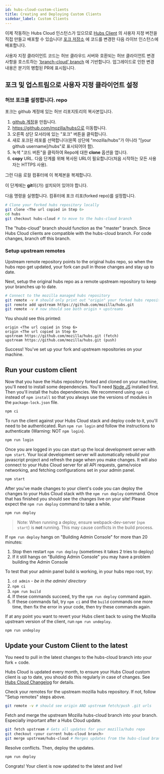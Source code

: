 ```yaml
---
id: hubs-cloud-custom-clients
title: Creating and Deploying Custom Clients
sidebar_label: Custom Clients
---
```


이제 작동하는 Hubs Cloud 인스턴스가 있으므로 [Hubs Client](https://hubs.mozilla.com) 의 사용자 지정 버전을 직접 만들고 배포할 수 있습니다! [포크 저장소](https://github.com/mozilla/hubs) 에 코드를 변경한 다음 라이브 인스턴스에 배포합니다.

사용자 지정 클라이언트 코드는 허브 클라우드 서버와 호환되는 허브 클라이언트 변경 사항을 호스트하는 ['branch-cloud' branch](https://github.com/mozilla/hubs/tree/hubs-cloud) 에 기반합니다. 업그레이드로 인한 변경 내용은 분기의 병합된 PR에 표시됩니다.

## 포크 및 업스트림으로 사용자 지정 클라이언트 설정

### 허브 포크를 설정합니다. repo

포크는 github 계정에 있는 허브 리포지토리의 복사본입니다.

1. [github 계정](https://github.com)을 만듭니다.
1. https://github.com/mozilla/hubs으로 이동합니다.
1. 오른쪽 상단 모서리에 있는 "포크" 버튼을 클릭합니다.
1. 새로 포크된 레포를 선택합니다(왼쪽 상단에 "mozilla/hubs"가 아니라 "[your github username]/hubs"로 표시되어야 함).
1. 녹색 "코드 버튼"을 클릭하여 Repo에 대한 **clone** 옵션을 엽니다.
1. **copy** URL. 다음 단계를 위해 복사된 URL이 필요합니다(처음 시작하는 모든 사용자는 HTTPS 사용).

그런 다음 로컬 컴퓨터에 이 복제본을 복제합니다.

이 단계에는 **git**이(가) 설치되어 있어야 합니다.

다음 명령을 실행합니다. 컴퓨터에 포크 리포(forked repo)를 설정합니다.

```bash
# Clone your forked hubs repository locally
git clone <The url copied in Step 6>
cd hubs
git checkout hubs-cloud # to move to the hubs-cloud branch
```

The "hubs-cloud" branch should function as the "master" branch. Since Hubs Cloud clients are compatible with the hubs-cloud branch. For code changes, branch off this branch.

### Setup upstream remotes

Upstream remote repository points to the original hubs repo, so when the hubs repo get updated, your fork can pull in those changes and stay up to date.

Next, setup the original hubs repo as a remote upstream repository to keep your branches up to date.

```bash
# Connect to the mozilla managed hubs repository
git remote -v # should only print out "origin" your forked hubs repository url
git remote add upstream https://github.com/mozilla/hubs.git
git remote -v # now should see both origin + upstreams
```

You should see this printed:

```
origin <The url copied in Step 6>
origin <The url copied in Step 6>
upstream https://github.com/mozilla/hubs.git (fetch)
upstream https://github.com/mozilla/hubs.git (push)
```

Success! You've set up your fork and upstream repositories on your machine.

## Run your custom client

Now that you have the Hubs repository forked and cloned on your machine, you'll need to install some dependencies. You'll need [Node JS](https://nodejs.org/en/) installed first. Then you'll install the hubs dependencies. We recommend using `npm ci` instead of `npm install` so that you always use the versions of modules in the `package-lock.json` file.

```bash
npm ci
```

To run the client against your Hubs Cloud stack and deploy code to it, you'll need to be authenticated. Run `npm run login` and follow the instructions to authenticate (Warning: NOT `npm login`).

```bash
npm run login
```

Once you are logged in you can start up the local development server with `npm start`. Your local development server will automatically rebuild your javascript project and refresh the page when you make changes. It will also connect to your Hubs Cloud server for all API requests, game/voice networking, and fetching configurations set in your admin panel.

```bash
npm start
```

After you've made changes to your client's code you can deploy the changes to your Hubs Cloud stack with the `npm run deploy` command. Once that has finished you should see the changes live on your site! Please expect the `npm run deploy` command to take a while.

```bash
npm run deploy
```

> Note: When running a deploy, ensure webpack-dev-server (`npm start`) is **not** running. This may cause conflicts in the build process.

If `npm run deploy` hangs on "Building Admin Console" for more than 20 minutes:

1. Stop then restart `npm run deploy` (sometimes it takes 2 tries to deploy)
1. If it still hangs on "Building Admin Console" you may have a problem building the Admin Console

To test that your admin panel build is working, in your hubs repo root, try:

1. `cd admin` - _be in the admin/ directory_
1. `npm ci`
1. `npm run build`
1. If these commands succeed, try the `npm run deploy` command again.
1. If these commands fail, try `npm ci` and the `build` commands one more time, then fix the error in your code, then try these commands again.

If at any point you want to revert your Hubs client back to using the Mozilla upstream version of the client, run `npm run undeploy`.

```bash
npm run undeploy
```

## Update your Custom Client to the latest

You need to pull in the latest changes to the hubs-cloud branch into your fork + code.

Hubs Cloud is updated every month, to ensure your Hubs Cloud custom client is up to date, you should do this regularly in case of changes. See [Hubs Cloud Changelog](https://github.com/mozilla/hubs-cloud/blob/master/CHANGELOG.md) for details.

Check your remotes for the upstream mozilla hubs repository. If not, follow "Setup remotes" steps above.

```bash
git remote -v # should see origin AND upstream fetch/push .git urls
```

Fetch and merge the upstream Mozilla hubs-cloud branch into your branch. Especially important after a Hubs Cloud update.

```bash
git fetch upstream # Gets all updates for your mozilla/hubs repo
git checkout <your current hubs-cloud branch>
git merge upstream/hubs-cloud # Merges updates from the hubs-cloud branch into your current branch
```

Resolve conflicts. Then, deploy the updates.

```bash
npm run deploy
```

Congrats! Your client is now updated to the latest and live!

